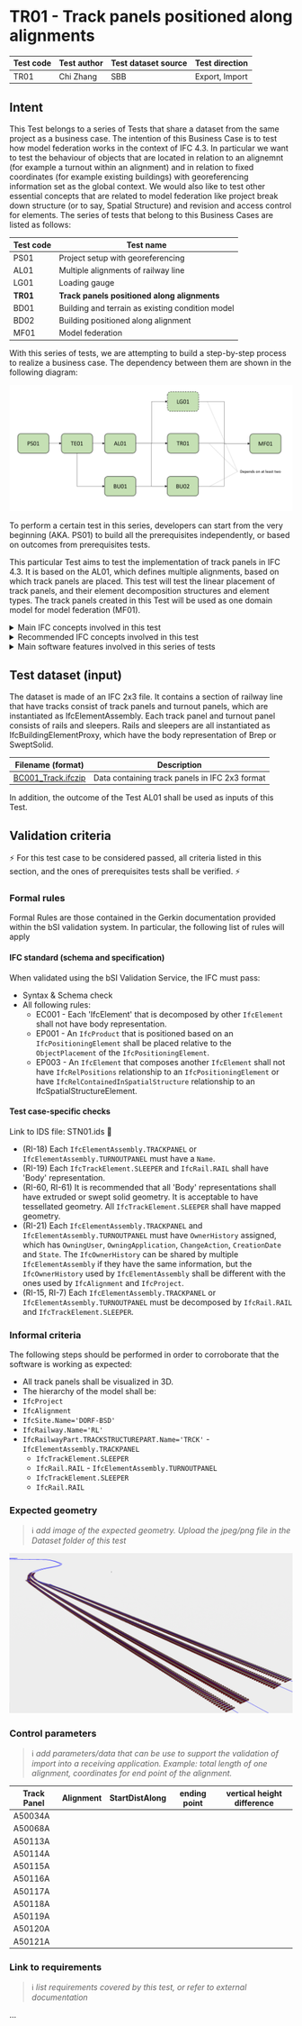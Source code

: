 # TR01 - Track panels positioned along alignments

| Test code | Test author     | Test dataset source | Test direction |
|-----------|-----------------|---------------------|----------------|
| TR01      | Chi Zhang             | SBB                 | Export, Import         |



## Intent

This Test belongs to a series of Tests that share a dataset from the same project as a business case. 
The intention of this Business Case is to test how model federation works in the context of IFC 4.3. 
In particular we want to test the behaviour of objects that are located in relation to an alignemnt (for example a turnout within an alignment) and in relation to fixed coordinates (for example existing buildings) with georeferencing information set as the global context.
We would also like to test other essential concepts that are related to model federation like project break down structure (or to say, Spatial Structure) and revision and access control for elements.
The series of tests that belong to this Business Cases are listed as follows:

| Test code | Test name     | 
|-----------|-----------------|
| PS01      | Project setup with georeferencing |
| AL01  | Multiple alignments of railway line |
| LG01      | Loading gauge|
| **TR01**      | **Track panels positioned along alignments** |
| BD01      | Building and terrain as existing condition model |
| BD02      | Building positioned along alignment |
| MF01      | Model federation|


With this series of tests, we are attempting to build a step-by-step process to realize a business case.
The dependency between them are shown in the following diagram:

![Alt text](Dataset/Test_case_dependency.PNG "Dependency between tests")

To perform a certain test in this series, developers can start from the very beginning (AKA. PS01) to build all the prerequisites independently, or based on outcomes from prerequisites tests.

This particular Test aims to test the implementation of track panels in IFC 4.3. It is based on the AL01, which defines multiple alignments, based on which track panels are placed. This test will test the linear placement of track panels, and their element decomposition structures and element types. The track panels created in this Test will be used as one domain model for model federation (MF01).

<details>
	<summary>Main IFC concepts involved in this test</summary> 

The concept templates that are focused by this series of tests are listed as follows. Specific concept templates that are focused by this test are in Bold.

- [Product Linear Placement](https://ifc43-docs.standards.buildingsmart.org/IFC/RELEASE/IFC4x3/HTML/concepts/Product_Shape/Product_Placement/Product_Linear_Placement/content.html)
- [Product Local Placement](https://ifc43-docs.standards.buildingsmart.org/IFC/RELEASE/IFC4x3/HTML/concepts/Product_Shape/Product_Placement/Product_Local_Placement/content.html)
- [Product Relative Positioning](https://ifc43-docs.standards.buildingsmart.org/IFC/RELEASE/IFC4x3/HTML/concepts/Object_Connectivity/Product_Relative_Positioning/content.html)
- [Element Decomposition](https://ifc43-docs.standards.buildingsmart.org/IFC/RELEASE/IFC4x3/HTML/concepts/Product_Shape/Product_Placement/Product_Local_Placement/content.html)
- [Revision Control](https://ifc43-docs.standards.buildingsmart.org/IFC/RELEASE/IFC4x3/HTML/concepts/Object_Attributes/Revision_Control/content.html)
- [Software Identity](https://ifc43-docs.standards.buildingsmart.org/IFC/RELEASE/IFC4x3/HTML/concepts/Object_Attributes/Software_Identity/content.html)

</details>
<details>
	<summary>Recommended IFC concepts involved in this test</summary> 

Optionally, these concepts templates should be applied in this Test.

- [Body AdvancedSwept Directrix Geometry](https://ifc43-docs.standards.buildingsmart.org/IFC/RELEASE/IFC4x3/HTML/concepts/Product_Shape/Product_Geometric_Representation/Body_Geometry/Body_AdvancedSweptSolid_Geometry/Body_AdvancedSwept_Directrix_Geometry/content.html)
- [Object Typing](https://ifc43-docs.standards.buildingsmart.org/IFC/RELEASE/IFC4x3/HTML/concepts/Object_Definition/Object_Typing/content.html)
- [Mapped Geometry](https://ifc43-docs.standards.buildingsmart.org/IFC/RELEASE/IFC4x3/HTML/concepts/Product_Shape/Product_Geometric_Representation/Mapped_Geometry/content.html)

</details>
<details>
	<summary>Main software features involved in this series of tests</summary> 

- Alignment visualization
</details>


## Test dataset (input)

The dataset is made of an IFC 2x3 file. It contains a section of railway line that have tracks consist of track panels and turnout panels, which are instantiated as IfcElementAssembly. Each track panel and turnout panel consists of rails and sleepers. Rails and sleepers are all instantiated as IfcBuildingElementProxy, which have the body representation of Brep or SweptSolid.



| Filename (format)         | Description                                                        |
|---------------------------|--------------------------------------------------------------------|
| [BC001_Track.ifczip](Dateset/BC001_Track.ifczip)    |    Data containing track panels in IFC 2x3 format                           |

In addition, the outcome of the Test AL01 shall be used as inputs of this Test.
## Validation criteria
⚡ For this test case to be considered passed, all criteria listed in this section, and the ones of prerequisites tests shall be verified. ⚡

### Formal rules
Formal Rules are those contained in the Gerkin documentation provided within the bSI validation system. In particular, the following list of rules will apply

#### IFC standard (schema and specification)
When validated using the bSI Validation Service, the IFC must pass:

- Syntax & Schema check
- All following rules:
  - EC001 - Each 'IfcElement' that is decomposed by other `IfcElement` shall not have body representation.
  - EP001 - An `IfcProduct` that is positioned based on an `IfcPositioningElement` shall be placed relative to the `ObjectPlacement` of the `IfcPositioningElement`.
  - EP003 - An `IfcElement` that composes another `IfcElement` shall not have `IfcRelPositions` relationship to an `IfcPositioningElement` or have `IfcRelContainedInSpatialStructure` relationship to an IfcSpatialStructureElement.

#### Test case-specific checks

Link to IDS file: STN01.ids 🚧

- (RI-18) Each `IfcElementAssembly.TRACKPANEL` or `IfcElementAssembly.TURNOUTPANEL` must have a `Name`.
- (RI-19) Each `IfcTrackElement.SLEEPER` and `IfcRail.RAIL` shall have 'Body' representation.
- (RI-60, RI-61) It is recommended that all 'Body' representations shall have extruded or swept solid geometry. It is acceptable to have tessellated geometry. All `IfcTrackElement.SLEEPER` shall have mapped geometry.
- (RI-21) Each `IfcElementAssembly.TRACKPANEL` and `IfcElementAssembly.TURNOUTPANEL` must have `OwnerHistory` assigned, which has `OwningUser`, `OwningApplication`, `ChangeAction`, `CreationDate` and `State`. The `IfcOwnerHistory` can be shared by multiple `IfcElementAssembly` if they have the same information, but the `IfcOwnerHistory` used by `IfcElementAssembly` shall be different with the ones used by `IfcAlignment` and `IfcProject`.
- (RI-15, RI-7) Each `IfcElementAssembly.TRACKPANEL` or `IfcElementAssembly.TURNOUTPANEL` must be decomposed by `IfcRail.RAIL` and `IfcTrackElement.SLEEPER`.

### Informal criteria
The following steps should be performed in order to corroborate that the software is working as expected:

- All track panels shall be visualized in 3D.
- The hierarchy of the model shall be:
 - `IfcProject`
  - `IfcAlignment`
  - `IfcSite.Name='DORF-BSD'`
  - `IfcRailway.Name='RL'`
   - `IfcRailwayPart.TRACKSTRUCTUREPART.Name='TRCK'`
    - `IfcElementAssembly.TRACKPANEL`
     - `IfcTrackElement.SLEEPER`
     - `IfcRail.RAIL`
    - `IfcElementAssembly.TURNOUTPANEL`
     - `IfcTrackElement.SLEEPER`
     - `IfcRail.RAIL`





### Expected geometry
>:information_source: *add image of the expected geometry. Upload the jpeg/png file in the Dataset folder of this test*

![Alt text](Dataset/Visualization.PNG "Visualization of track panels")

### Control parameters
>:information_source: *add parameters/data that can be use to support the validation of import into a receiving application. Example: total length of one alignment, coordinates for end point of the alignment.*

| Track Panel        | Alignment | StartDistAlong | ending point | vertical height difference |
|------------------|-----------|-----------|--------------|----------------------------|
|   A50034A        |           |           |              |                            |
|   A50068A        |           |           |              |                            |
|   A50113A        |           |           |              |                            |
|   A50114A        |           |           |              |                            |
|   A50115A        |           |           |              |                            |
|   A50116A        |           |           |              |                            |
|   A50117A        |           |           |              |                            |
|   A50118A        |           |           |              |                            |
|   A50119A        |           |           |              |                            |
|   A50120A        |           |           |              |                            |
|   A50121A        |           |           |              |                            |

### Link to requirements
>:information_source: *list requirements covered by this test, or refer to external documentation*



...

